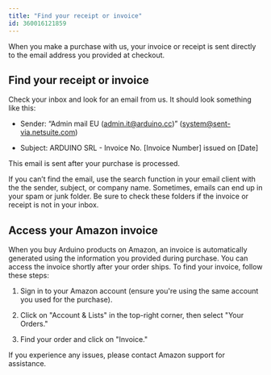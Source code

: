 ```yaml
---
title: "Find your receipt or invoice"
id: 360016121859
---
```


When you make a purchase with us, your invoice or receipt is sent directly to the email address you provided at checkout.

## Find your receipt or invoice

Check your inbox and look for an email from us. It should look something like this:

- Sender: “Admin mail EU (admin.it@arduino.cc)” (system@sent-via.netsuite.com)

- Subject: ARDUINO SRL - Invoice No. [Invoice Number] issued on [Date]

This email is sent after your purchase is processed.

If you can’t find the email, use the search function in your email client with the the sender, subject, or company name. Sometimes, emails can end up in your spam or junk folder. Be sure to check these folders if the invoice or receipt is not in your inbox.

## Access your Amazon invoice

When you buy Arduino products on Amazon, an invoice is automatically generated using the information you provided during purchase. You can access the invoice shortly after your order ships. To find your invoice, follow these steps:

1. Sign in to your Amazon account (ensure you're using the same account you used for the purchase).

1. Click on "Account & Lists" in the top-right corner, then select "Your Orders."

1. Find your order and click on "Invoice."

If you experience any issues, please contact Amazon support for assistance.
